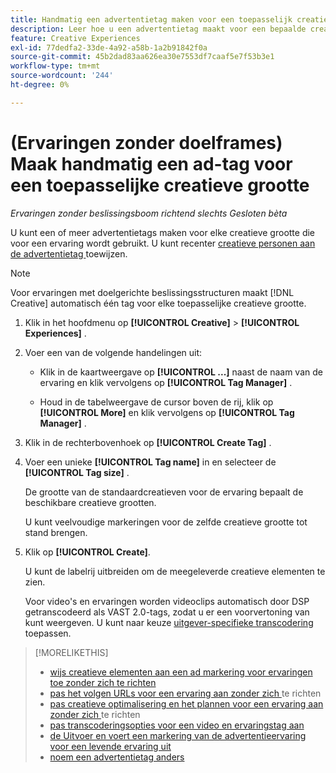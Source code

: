 ```yaml
---
title: Handmatig een advertentietag maken voor een toepasselijk creatief formaat
description: Leer hoe u een advertentietag maakt voor een bepaalde creatieve grootte.
feature: Creative Experiences
exl-id: 77dedfa2-33de-4a92-a58b-1a2b91842f0a
source-git-commit: 45b2dad83aa626ea30e7553df7caaf5e7f53b3e1
workflow-type: tm+mt
source-wordcount: '244'
ht-degree: 0%

---
```


# (Ervaringen zonder doelframes) Maak handmatig een ad-tag voor een toepasselijke creatieve grootte

*Ervaringen zonder beslissingsboom richtend slechts*
*Gesloten bèta*

U kunt een of meer advertentietags maken voor elke creatieve grootte die voor een ervaring wordt gebruikt. U kunt recenter [ creatieve personen aan de advertentietag ](experience-tag-assign-creatives.md) toewijzen.

>[!NOTE]
>
>Voor ervaringen met doelgerichte beslissingsstructuren maakt [!DNL Creative] automatisch één tag voor elke toepasselijke creatieve grootte.

1. Klik in het hoofdmenu op **[!UICONTROL Creative]** > **[!UICONTROL Experiences]** .

1. Voer een van de volgende handelingen uit:

   * Klik in de kaartweergave op **[!UICONTROL ...]** naast de naam van de ervaring en klik vervolgens op **[!UICONTROL Tag Manager]** .

   * Houd in de tabelweergave de cursor boven de rij, klik op **[!UICONTROL More]** en klik vervolgens op **[!UICONTROL Tag Manager]** .

1. Klik in de rechterbovenhoek op **[!UICONTROL Create Tag]** .

1. Voer een unieke **[!UICONTROL Tag name]** in en selecteer de **[!UICONTROL Tag size]** .

   De grootte van de standaardcreatieven voor de ervaring bepaalt de beschikbare creatieve grootten.

   U kunt veelvoudige markeringen voor de zelfde creatieve grootte tot stand brengen.<!-- What are the implications? -->

1. Klik op **[!UICONTROL Create]**.

   U kunt de labelrij uitbreiden om de meegeleverde creatieve elementen te zien.

   Voor video&#39;s en ervaringen worden videoclips automatisch door DSP getranscodeerd als VAST 2.0-tags, zodat u er een voorvertoning van kunt weergeven. U kunt naar keuze [ uitgever-specifieke transcodering ](experience-tag-video-transcoding.md) toepassen.

>[!MORELIKETHIS]
>
>* [ wijs creatieve elementen aan een ad markering voor ervaringen toe zonder zich te richten ](experience-tag-assign-creatives.md)
>* [ pas het volgen URLs voor een ervaring aan zonder zich ](experience-tracking-urls-no-targeting.md) te richten
>* [ pas creatieve optimalisering en het plannen voor een ervaring aan zonder zich ](experience-optimization-scheduling-no-targeting.md) te richten
>* [ pas transcoderingsopties voor een video en ervaringstag aan ](experience-tag-video-transcoding.md)
>* [ de Uitvoer en voert een markering van de advertentieervaring voor een levende ervaring uit ](experience-tag-export.md)
>* [ noem een advertentietag anders ](experience-tag-rename.md)
